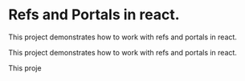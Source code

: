 # Refs and Portals in react.

This project demonstrates how to work with refs and portals in react.

This project demonstrates how to work with refs and portals in react.

This proje